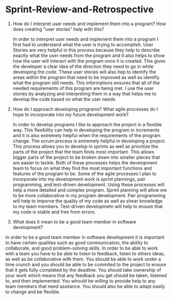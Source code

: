 # Sprint-Review-and-Retrospective

1. How do I interpret user needs and implement them into a program? How does creating “user stories” help with this?

    In order to interpret user needs and implement them into a program I first had to understand what the user is trying to accomplish. User Stories are very helpful in this process because they help to describe exactly what the user needs from the program and it also helps to show how the user will interact with the program once it is created. This gives the developer a clear idea of the direction they need to go in while developing the code. These user stories will also hep to identify the areas within the program that need to be improved as well as identify what the program still needs. This informations ensures that all of the needed requirements of this program are being met. I use the user stories by analyzing and interpreting them in a way that helps me to develop the code based on what the user needs. 
   
2. How do I approach developing programs? What agile processes do I hope to incorporate into my future development work?

    In order to develop programs I like to approach the project in a flexible way. This flexibility can help in developing the program in increments and it is also extremely helpful when the requirements of the program change. The scrum process is extremely helpful in developing a project. This process allows you to develop in sprints as well as prioritize the parts of the project that the team finds most important. This allows bigger parts of the project to be broken down into smaller pieces that are easier to tackle. Both of these processes helps the development team to focus on what they find the most important functions and features of the program to be. Some of the agile processes I plan to incorporate into my development work is sprint plannings, pair programming, and test-driven development. Using these processes will help a more detailed and complex program. Sprint planning will allow me to be more collaborative in my program development. Pair programming will help to imporve the quality of my code as well as shear knowledge to my team members. Test-driven developmetn will help to ensure that my code is stable and free from errors. 

3. What does it mean to be a good team member in software development?

  In order to be a good team member in software development it is important to have certain qualities such as good communication, the ability to collaborate, and good problem-solving skills. In order to be able to work with a team you have to be able to listen to feedback, listen to others ideas, as well as be collaborative with them. You should be able to work under a time crunch and you should be able to be commited to the project to ensure that it gets fully completed by the deadline. You should take ownership of your work which means that any feedback you get should be taken, listened to, and then implemented. You whould be willing to provide help to any team members that need assitance. You should also be able to adapt easily to change and be flexible. 
   
   
